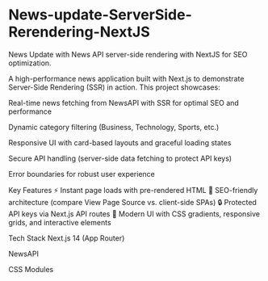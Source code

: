 # News-update-ServerSide-Rerendering-NextJS
News Update with News API server-side rendering with NextJS for SEO optimization.

A high-performance news application built with Next.js to demonstrate Server-Side Rendering (SSR) in action. This project showcases:

Real-time news fetching from NewsAPI with SSR for optimal SEO and performance

Dynamic category filtering (Business, Technology, Sports, etc.)

Responsive UI with card-based layouts and graceful loading states

Secure API handling (server-side data fetching to protect API keys)

Error boundaries for robust user experience

Key Features
⚡ Instant page loads with pre-rendered HTML
📰 SEO-friendly architecture (compare View Page Source vs. client-side SPAs)
🔒 Protected API keys via Next.js API routes
🎨 Modern UI with CSS gradients, responsive grids, and interactive elements

Tech Stack
Next.js 14 (App Router)

NewsAPI

CSS Modules
